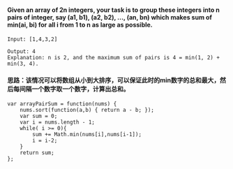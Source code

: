 #### Given an array of 2n integers, your task is to group these integers into n pairs of integer, say (a1, b1), (a2, b2), ..., (an, bn) which makes sum of min(ai, bi) for all i from 1 to n as large as possible.

```
Input: [1,4,3,2]

Output: 4
Explanation: n is 2, and the maximum sum of pairs is 4 = min(1, 2) + min(3, 4).
```

#### 思路：该情况可以将数组从小到大排序，可以保证此时的min数字的总和最大，然后每间隔一个数字取一个数字，计算出总和。
```
var arrayPairSum = function(nums) {
	nums.sort(function(a,b) { return a - b; });
	var sum = 0;
	var i = nums.length - 1;
	while( i >= 0){
		sum += Math.min(nums[i],nums[i-1]);
		i = i-2;
	}
	return sum;
};
```
